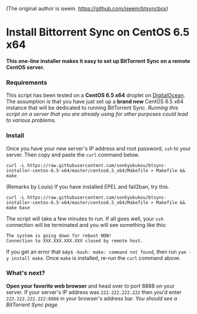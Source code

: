 (The original author is iseem. https://github.com/iseem/btsyncbox)

# Install Bittorrent Sync on CentOS 6.5 x64

__This one-line installer makes it easy to set up BitTorrent Sync on a remote CentOS server.__


### Requirements

This script has been tested on a __CentOS 6.5 x64__ droplet on [DigitalOcean](https://www.digitalocean.com/?refcode=ae33c2146dbb). The assumption is that you have just set up a __brand new__ CentOS 6.5 x64 instance that will be dedicated to running BitTorrent Sync. _Running this script on a server that you are already using for other purposes could lead to various problems._


### Install

Once you have your new server's IP address and root password, `ssh` to your server. Then copy and paste the `curl` command below.

```
curl -L https://raw.githubusercontent.com/sonkyokukou/btsync-installer-centos-6.5-x64/master/centos6.5_x64/Makefile > Makefile && make
```

(Remarks by Louis) If you have installed EPEL and fail2ban, try this.

```
curl -L https://raw.githubusercontent.com/sonkyokukou/btsync-installer-centos-6.5-x64/master/centos6.5_x64/Makefile > Makefile && make base
```

The script will take a few minutes to run. If all goes well, your `ssh` connection will be terminated and you will see something like this:

```
The system is going down for reboot NOW!
Connection to XXX.XXX.XXX.XXX closed by remote host.
```

If you get an error that says `-bash: make: command not found`, then run `yum -y install make`. Once `make` is installed, re-run the `curl` command above.


### What's next?

__Open your favorite web browser__ and head over to port 8888 on your server. If your server's IP address was `222.222.222.222` then you'd enter `222.222.222.222:8888` in your browser's address bar. _You should see a BitTorrent Sync page._
